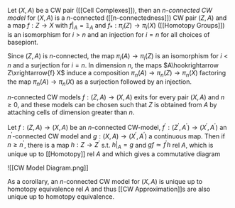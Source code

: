 Let $(X,A)$ be a CW pair ([[Cell Complexes]]), then an *$n$-connected CW model* for $(X,A)$ is a $n$-connected ([[n-connectedness]]) CW pair $(Z,A)$ and a map $f:Z\rightarrow X$ with $f|_A =\mathbb{1}_A$ and $f_*:\pi_i(Z)\rightarrow \pi_i(X)$ ([[Homotopy Groups]]) is an isomorphism for $i>n$ and an injection for $i=n$ for all choices of basepiont.

Since $(Z,A)$ is $n$-connected, the map $\pi_i(A)\rightarrow \pi_i(Z)$ is an isomorphism for $i<n$ and a surjection for $i=n$. 
In dimension $n$, the maps $A\hookrightarrow Z\xrightarrow{f} X$ induce a composition $\pi_n(A)\rightarrow \pi_n(Z) \rightarrow \pi_n(X)$ factoring the map $\pi_n(A)\rightarrow \pi_n(X)$ as a surjection followed by an injection.

$n$-connected CW models $f:(Z,A)\rightarrow (X,A)$ exits for every pair $(X,A)$ and $n\geq 0$, and these models can be chosen such that $Z$ is obtained from $A$ by attaching cells of dimension greater than $n$.

Let $f:(Z,A)\rightarrow (X,A)$ be an $n$-connected CW-model, $f^{\prime} : (Z^{\prime},A^{\prime})\rightarrow (X^{\prime},A^{\prime})$ an $n^{\prime}$-connected CW model and $g:(X,A)\rightarrow (X^{\prime},A^{\prime}$) a continuous map. Then if $n\geq n^{\prime}$, there is a map $h:Z\rightarrow Z^{\prime}$ s.t. $h|_A = g$ and $gf \simeq f^{\prime}h$ rel $A$, which is unique up to [[Homotopy]] rel $A$ and which gives a commutative diagram 

![[CW Model Diagram.png]]

As a corollary, an $n$-connected CW model for $(X,A)$ is unique up to homotopy equivalence rel $A$ and thus [[CW Approximation]]s are also unique up to homotopy equivalence.